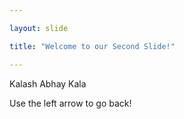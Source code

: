 ```yaml
---

layout: slide

title: "Welcome to our Second Slide!"

---
```


Kalash Abhay Kala

Use the left arrow to go back!
